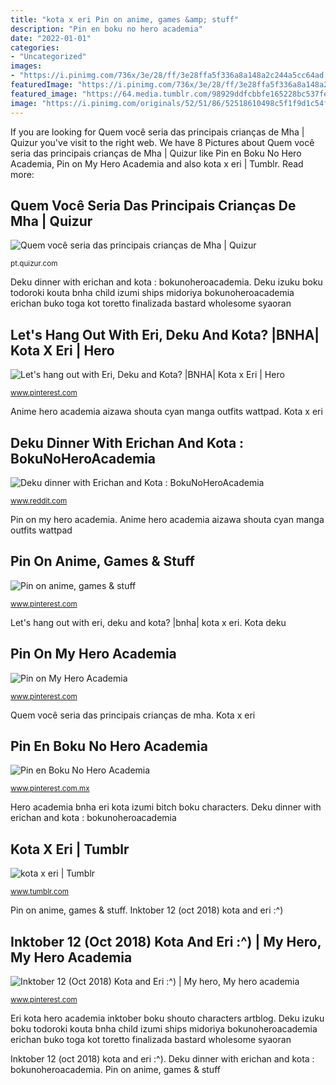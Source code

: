 ```yaml
---
title: "kota x eri Pin on anime, games &amp; stuff"
description: "Pin en boku no hero academia"
date: "2022-01-01"
categories:
- "Uncategorized"
images:
- "https://i.pinimg.com/736x/3e/28/ff/3e28ffa5f336a8a148a2c244a5cc64ad.jpg"
featuredImage: "https://i.pinimg.com/736x/3e/28/ff/3e28ffa5f336a8a148a2c244a5cc64ad.jpg"
featured_image: "https://64.media.tumblr.com/98929ddfcbbfe165228bc537fe842cc6/90a4899dc9ee2639-18/s500x750/c2bc3680add28887928b3d813d422f96eb04eaf9.png"
image: "https://i.pinimg.com/originals/52/51/86/52518610498c5f1f9d1c54f25edcb328.png"
---
```


If you are looking for Quem você seria das principais crianças de Mha | Quizur you've visit to the right web. We have 8 Pictures about Quem você seria das principais crianças de Mha | Quizur like Pin en Boku No Hero Academia, Pin on My Hero Academia and also kota x eri | Tumblr. Read more:

## Quem Você Seria Das Principais Crianças De Mha | Quizur

![Quem você seria das principais crianças de Mha | Quizur](https://img.quizur.com/f/img5fdcc8b3f21411.61532686.jpg?lastEdited=1608304846 "Anime hero academia aizawa shouta cyan manga outfits wattpad")

<small>pt.quizur.com</small>

Deku dinner with erichan and kota : bokunoheroacademia. Deku izuku boku todoroki kouta bnha child izumi ships midoriya bokunoheroacademia erichan buko toga kot toretto finalizada bastard wholesome syaoran

## Let&#039;s Hang Out With Eri, Deku And Kota? |BNHA| Kota X Eri | Hero

![Let&#039;s hang out with Eri, Deku and Kota? |BNHA| Kota x Eri | Hero](https://i.pinimg.com/736x/56/d0/31/56d0319343d321cbf40e7efe6480ef6b.jpg "Anime hero academia aizawa shouta cyan manga outfits wattpad")

<small>www.pinterest.com</small>

Anime hero academia aizawa shouta cyan manga outfits wattpad. Kota x eri

## Deku Dinner With Erichan And Kota : BokuNoHeroAcademia

![Deku dinner with Erichan and Kota : BokuNoHeroAcademia](https://external-preview.redd.it/BUj0Chk0wFlJvFryYsgl6qQFTkgq1IyCbwTCM_9OyGs.jpg?auto=webp&amp;s=ca1bb568c5549d8371efe9048c7e78617442c4c7 "Kota x eri")

<small>www.reddit.com</small>

Pin on my hero academia. Anime hero academia aizawa shouta cyan manga outfits wattpad

## Pin On Anime, Games &amp; Stuff

![Pin on anime, games &amp; stuff](https://i.pinimg.com/736x/3e/28/ff/3e28ffa5f336a8a148a2c244a5cc64ad.jpg "Eri academia kouta midoriya izuku mha kogo wolisz enamorados aizawa bakugou vulnerable indefenso enamorada visitar samequizy villain")

<small>www.pinterest.com</small>

Let&#039;s hang out with eri, deku and kota? |bnha| kota x eri. Kota deku

## Pin On My Hero Academia

![Pin on My Hero Academia](https://i.pinimg.com/originals/52/51/86/52518610498c5f1f9d1c54f25edcb328.png "Deku izuku boku todoroki kouta bnha child izumi ships midoriya bokunoheroacademia erichan buko toga kot toretto finalizada bastard wholesome syaoran")

<small>www.pinterest.com</small>

Quem você seria das principais crianças de mha. Kota x eri

## Pin En Boku No Hero Academia

![Pin en Boku No Hero Academia](https://i.pinimg.com/736x/3b/21/62/3b216271249e973630c097273ac273ed.jpg "Inktober 12 (oct 2018) kota and eri :^)")

<small>www.pinterest.com.mx</small>

Hero academia bnha eri kota izumi bitch boku characters. Deku dinner with erichan and kota : bokunoheroacademia

## Kota X Eri | Tumblr

![kota x eri | Tumblr](https://64.media.tumblr.com/98929ddfcbbfe165228bc537fe842cc6/90a4899dc9ee2639-18/s500x750/c2bc3680add28887928b3d813d422f96eb04eaf9.png "Kota deku")

<small>www.tumblr.com</small>

Pin on anime, games &amp; stuff. Inktober 12 (oct 2018) kota and eri :^)

## Inktober 12 (Oct 2018) Kota And Eri :^) | My Hero, My Hero Academia

![Inktober 12 (Oct 2018) Kota and Eri :^) | My hero, My hero academia](https://i.pinimg.com/736x/8c/aa/d1/8caad19974085d26234969ae613cd5ef.jpg "Kota deku")

<small>www.pinterest.com</small>

Eri kota hero academia inktober boku shouto characters artblog. Deku izuku boku todoroki kouta bnha child izumi ships midoriya bokunoheroacademia erichan buko toga kot toretto finalizada bastard wholesome syaoran

Inktober 12 (oct 2018) kota and eri :^). Deku dinner with erichan and kota : bokunoheroacademia. Pin on anime, games &amp; stuff
